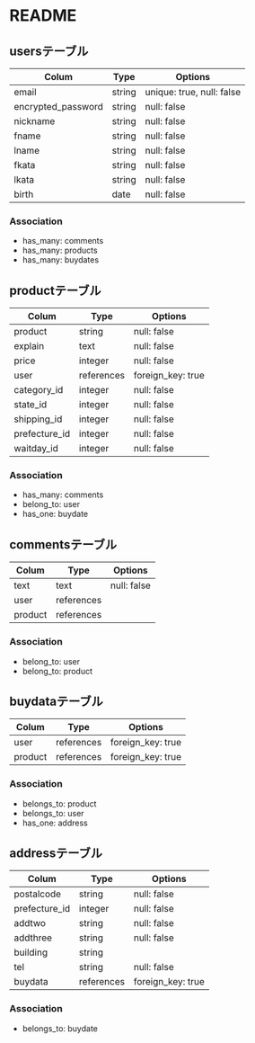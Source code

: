 # README

## usersテーブル

| Colum             | Type       | Options                  |
| ----------------- | ---------- | ------------------------ |
| email             | string     | unique: true, null: false|
| encrypted_password| string     | null: false              |
| nickname          | string     | null: false              |
| fname             | string     | null: false              |
| lname             | string     | null: false              |
| fkata             | string     | null: false              |
| lkata             | string     | null: false              |
| birth             | date       | null: false              |

### Association
- has_many: comments
- has_many: products
- has_many: buydates


## productテーブル

| Colum         | Type       | Options           |
| ------------- | ---------- | ----------------- |
| product       | string     | null: false       | 
| explain       | text       | null: false       | 
| price         | integer    | null: false       |
| user          | references | foreign_key: true |
| category_id   | integer    | null: false       |
| state_id      | integer    | null: false       |
| shipping_id   | integer    | null: false       |
| prefecture_id | integer    | null: false       |
| waitday_id    | integer    | null: false       |

### Association
- has_many: comments
- belong_to: user
- has_one: buydate


## commentsテーブル

| Colum      | Type       | Options     |
| ---------- | ---------- | ----------- |
| text       | text       | null: false |
| user       | references |             |
| product    | references |             |

### Association
- belong_to: user
- belong_to: product


<!-- 商品購入管理に関するテーブル -->
## buydataテーブル

| Colum      | Type       | Options           |
| ---------- | ---------- | ----------------- |
| user       | references | foreign_key: true |
| product    | references | foreign_key: true |

### Association
- belongs_to: product
- belongs_to: user
- has_one: address


<!-- 配送先住所に関するテーブル -->
## addressテーブル

| Colum         | Type       | Options           |
| ------------- | ---------- | ----------------- |
| postalcode    | string     | null: false       |
| prefecture_id | integer    | null: false       |
| addtwo        | string     | null: false       |
| addthree      | string     | null: false       |
| building      | string     |                   |
| tel           | string     | null: false       |
| buydata       | references | foreign_key: true |

### Association
- belongs_to: buydate
